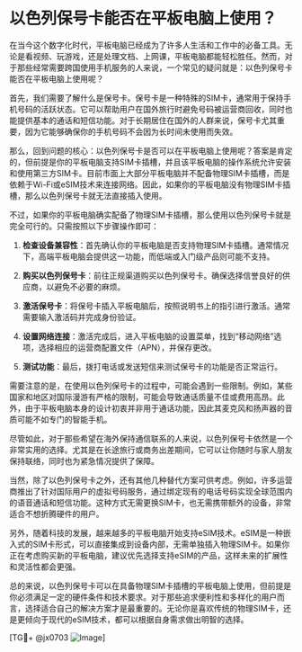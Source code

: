 # 以色列保号卡能否在平板电脑上使用？

在当今这个数字化时代，平板电脑已经成为了许多人生活和工作中的必备工具。无论是看视频、玩游戏，还是处理文档、上网课，平板电脑都能轻松胜任。然而，对于那些经常需要跨国使用手机服务的人来说，一个常见的疑问就是：以色列保号卡能否在平板电脑上使用呢？

首先，我们需要了解什么是保号卡。保号卡是一种特殊的SIM卡，通常用于保持手机号码的活跃状态。它可以帮助用户在国外旅行时避免号码被运营商回收，同时也能提供基本的通话和短信功能。对于长期居住在国外的人群来说，保号卡尤其重要，因为它能够确保你的手机号码不会因为长时间未使用而失效。

那么，回到问题的核心：以色列保号卡是否可以在平板电脑上使用呢？答案是肯定的，但前提是你的平板电脑支持SIM卡插槽，并且该平板电脑的操作系统允许安装和使用第三方SIM卡。目前市面上大部分平板电脑并不配备物理SIM卡插槽，而是依赖于Wi-Fi或eSIM技术来连接网络。因此，如果你的平板电脑没有物理SIM卡插槽，那么以色列保号卡就无法直接插入使用。

不过，如果你的平板电脑确实配备了物理SIM卡插槽，那么使用以色列保号卡就是完全可行的。只需按照以下步骤操作即可：

1. **检查设备兼容性**：首先确认你的平板电脑是否支持物理SIM卡插槽。通常情况下，高端平板电脑会提供这一功能，而低端或入门级产品则可能不支持。
   
2. **购买以色列保号卡**：前往正规渠道购买以色列保号卡。确保选择信誉良好的供应商，以避免不必要的麻烦。

3. **激活保号卡**：将保号卡插入平板电脑后，按照说明书上的指引进行激活。通常需要输入激活码并完成身份验证。

4. **设置网络连接**：激活完成后，进入平板电脑的设置菜单，找到“移动网络”选项，选择相应的运营商配置文件（APN），并保存更改。

5. **测试功能**：最后，拨打电话或发送短信来测试保号卡的功能是否正常运行。

需要注意的是，在使用以色列保号卡的过程中，可能会遇到一些限制。例如，某些国家和地区对国际漫游有严格的限制，可能会导致通话质量不佳或费用高昂。此外，由于平板电脑本身的设计初衷并非用于通话功能，因此其麦克风和扬声器的音质可能不如专门的智能手机。

尽管如此，对于那些希望在海外保持通信联系的人来说，以色列保号卡依然是一个非常实用的选择。尤其是在长途旅行或商务出差期间，它可以让你随时与家人朋友保持联络，同时也为紧急情况提供了保障。

当然，除了以色列保号卡之外，还有其他几种替代方案可供考虑。例如，许多运营商推出了针对国际用户的虚拟号码服务，通过绑定现有的电话号码实现全球范围内的语音通话和短信功能。这种方式无需更换SIM卡，也无需携带额外的设备，非常适合不想折腾硬件的用户。

另外，随着科技的发展，越来越多的平板电脑开始支持eSIM技术。eSIM是一种嵌入式的SIM卡形式，可以直接集成到设备内部，无需单独插入物理SIM卡。如果你正在考虑购买新的平板电脑，建议优先选择支持eSIM的产品，这样未来的扩展性和灵活性都会更强。

总的来说，以色列保号卡可以在具备物理SIM卡插槽的平板电脑上使用，但前提是你必须满足一定的硬件条件和技术要求。对于那些追求便利性和多样化的用户而言，选择适合自己的解决方案才是最重要的。无论你是喜欢传统的物理SIM卡，还是更倾向于现代的eSIM技术，都可以根据自身需求做出明智的选择。

[TG💪+ @jx0703 ![Image](https://github.com/user-attachments/assets/dbca1d08-cadb-493c-b0ec-ad6f7a83f270)]